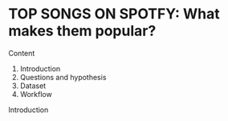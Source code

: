 
# TOP SONGS ON SPOTFY: What makes them popular?

Content 
1. Introduction
2. Questions and hypothesis
3. Dataset
4. Workflow


Introduction

